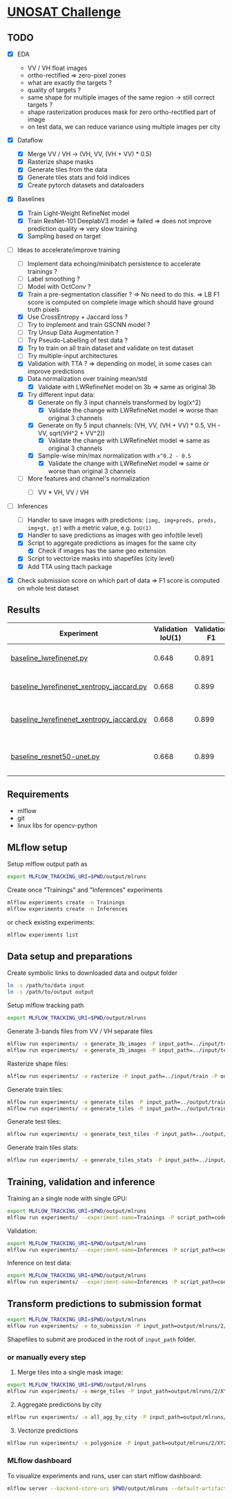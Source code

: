 # [UNOSAT Challenge](https://challenge.phi-unet.com/)


## TODO

* [x] EDA
    - VV / VH float images
    - ortho-rectified => zero-pixel zones
    - what are exactly the targets ?
    - quality of targets ?
    - same shape for multiple images of the same region -> still correct targets ?
    - shape rasterization produces mask for zero ortho-rectified part of image
    - on test data, we can reduce variance using multiple images per city

* [x] Dataflow
    * [x] Merge VV / VH -> (VH, VV, (VH + VV) * 0.5)
    * [x] Rasterize shape masks
    * [x] Generate tiles from the data
    * [x] Generate tiles stats and fold indices
    * [x] Create pytorch datasets and dataloaders 

* [x] Baselines
    * [x] Train Light-Weight RefineNet model
    * [x] Train ResNet-101 DeeplabV3 model 
        => failed
        => does not improve prediction quality
        => very slow training
    * [x] Sampling based on target    

* [ ] Ideas to accelerate/improve training    
    * [ ] Implement data echoing/minibatch persistence to accelerate trainings ?
    * [ ] Label smoothing ?
    * [ ] Model with OctConv ?
    * [x] Train a pre-segmentation classifier ? 
        => No need to do this. 
        => LB F1 score is computed on complete image which should have ground truth pixels
    * [x] Use CrossEntropy + Jaccard loss ?
    * [ ] Try to implement and train GSCNN model ?
    * [ ] Try Unsup Data Augmentation ?
    * [ ] Try Pseudo-Labelling of test data ?
    * [x] Try to train on all train dataset and validate on test dataset
    * [ ] Try multiple-input architectures
    * [x] Validation with TTA ?
        => depending on model, in some cases can improve predictions
    * [x] Data normalization over training mean/std
        * [x] Validate with LWRefineNet model on 3b => same as original 3b
    * [x] Try different input data:
        * [x] Generate on fly 3 input channels transformed by log(x^2)
            * [x] Validate the change with LWRefineNet model => worse than original 3 channels
        * [x] Generate on fly 5 input channels: (VH, VV, (VH + VV) * 0.5, VH - VV, sqrt(VH^2 + VV^2))
            * [x] Validate the change with LWRefineNet model => same as original 3 channels
        * [x] Sample-wise min/max normalization with `x^0.2 - 0.5`
            * [x] Validate the change with LWRefineNet model => same or worse than original 3 channels
    * [ ] More features and channel's normalization
        * [ ] VV * VH, VV / VH
    

* [ ] Inferences
    * [ ] Handler to save images with predictions: `[img, img+preds, preds, img+gt, gt]` with a metric value, e.g. `IoU(1)`    
    * [x] Handler to save predictions as images with geo info(tile level)
    * [x] Script to aggregate predictions as images for the same city
        * [x] Check if images has the same geo extension    
    * [x] Script to vectorize masks into shapefiles (city level)
    * [x] Add TTA using ttach package
    
* [x] Check submission score on which part of data => F1 score is computed on whole test dataset

## Results

Experiment | Validation IoU(1)| Validation F1 | Test F1 | Notes
---|---|---|---|---
[baseline_lwrefinenet.py](configs/train/baseline_lwrefinenet.py)| 0.648 | 0.891 | 0.688175 | LWRefineNet with CrossEntropy, validation city "38SNE"
[baseline_lwrefinenet_xentropy_jaccard.py](configs/train/baseline_lwrefinenet_xentropy_jaccard.py)| 0.668 | 0.899 |  | LWRefineNet with CrossEntropy+2*Jaccard, validation city "38SNE"
[baseline_lwrefinenet_xentropy_jaccard.py](configs/train/baseline_lwrefinenet_xentropy_jaccard.py)| 0.668 | 0.899 | 0.705516 | LWRefineNet with CrossEntropy+2*Jaccard, validation city "38SNE", inference with TTA
[baseline_resnet50-unet.py](configs/train/baseline_resnet50-unet.py)| 0.668 | 0.899 | 0.701196 | UNet with ResNet50 with CrossEntropy, validation city "38SNE", inference with TTA



## Requirements

- mlflow
- git
- linux libs for opencv-python


## MLflow setup

Setup mlflow output path as 
```bash
export MLFLOW_TRACKING_URI=$PWD/output/mlruns
```

Create once "Trainings" and "Inferences" experiments
```bash
mlflow experiments create -n Trainings
mlflow experiments create -n Inferences
```
or check existing experiments:
```bash
mlflow experiments list
```

## Data setup and preparations

Create symbolic links to downloaded data and output folder
```bash
ln -s /path/to/data input
ln -s /path/to/output output
```

Setup mlflow tracking path
```bash
export MLFLOW_TRACKING_URI=$PWD/output/mlruns
```

Generate 3-bands files from VV / VH separate files
```bash
mlflow run experiments/ -e generate_3b_images -P input_path=../input/train -P output_path=../output/train/images_3b
mlflow run experiments/ -e generate_3b_images -P input_path=../input/test -P output_path=../output/test/images_3b
```

Rasterize shape files:
```bash
mlflow run experiments/ -e rasterize -P input_path=../input/train -P output_path=../output/train/masks
```

Generate train tiles:
```bash
mlflow run experiments/ -e generate_tiles -P input_path=../output/train/images_3b -P output_path=../input/train_tiles/images
mlflow run experiments/ -e generate_tiles -P input_path=../output/train/masks -P output_path=../input/train_tiles/masks
```

Generate test tiles:
```bash
mlflow run experiments/ -e generate_test_tiles -P input_path=../output/test/images_3b -P output_path=../input/test_tiles/images
```

Generate train tiles stats:
```bash
mlflow run experiments/ -e generate_tiles_stats -P input_path=../input/train_tiles/ -P output_path=../input/train_tiles/
```


## Training, validation and inference

Training an a single node with single GPU:

```bash
export MLFLOW_TRACKING_URI=$PWD/output/mlruns
mlflow run experiments/ --experiment-name=Trainings -P script_path=code/scripts/training.py -P config_path=configs/train/XXX.py
```

Validation:
```bash
export MLFLOW_TRACKING_URI=$PWD/output/mlruns
mlflow run experiments/ --experiment-name=Inferences -P script_path=code/scripts/inference.py -P config_path=configs/inference/validate_XYZ.py
```

Inference on test data:
```bash
export MLFLOW_TRACKING_URI=$PWD/output/mlruns
mlflow run experiments/ --experiment-name=Inferences -P script_path=code/scripts/inference.py -P config_path=configs/inference/test_XYZ.py
```


## Transform predictions to submission format

```bash
export MLFLOW_TRACKING_URI=$PWD/output/mlruns
mlflow run experiments/ -e to_submission -P input_path=output/mlruns/2/XYZ/artifacts/raw
```

Shapefiles to submit are produced in the root of `input_path` folder.

### or manually every step

1) Merge tiles into a single mask image:
```bash
export MLFLOW_TRACKING_URI=$PWD/output/mlruns
mlflow run experiments/ -e merge_tiles -P input_path=output/mlruns/2/XYZ/artifacts/raw
```

2) Aggregate predictions by city
```bash
mlflow run experiments/ -e all_agg_by_city -P input_path=output/mlruns/2/XYZ/artifacts/raw/
```

3) Vectorize predictions
```bash
mlflow run experiments/ -e polygonize -P input_path=output/mlruns/2/XYZ/artifacts/raw/
```


### MLflow dashboard

To visualize experiments and runs, user can start mlflow dashboard:

```bash
mlflow server --backend-store-uri $PWD/output/mlruns --default-artifact-root $PWD/output/mlruns -p 6026 -h 0.0.0.0
```

